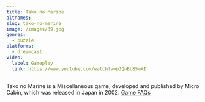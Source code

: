 ```yaml
---
title: Tako no Marine
altnames:
slug: tako-no-marine
image: /images/39.jpg
genres:
  - puzzle
platforms:
  - dreamcast
video:
  label: Gameplay
  link: https://www.youtube.com/watch?v=pJQnBb85mXI
---
```


Tako no Marine is a Miscellaneous game, developed and published by Micro Cabin, which was released in Japan in 2002. [Game FAQs](https://gamefaqs.gamespot.com/dreamcast/579766-tako-no-marine)

